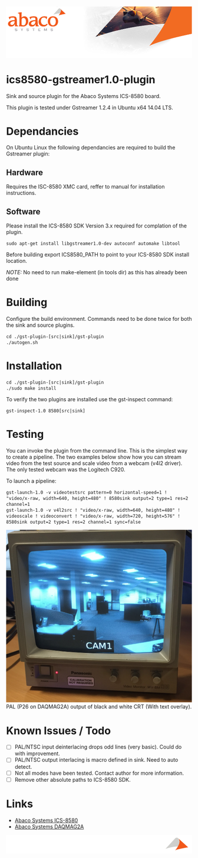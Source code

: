 ![Abaco stripe](abaco/Abaco_background-1000x275.png)
# ics8580-gstreamer1.0-plugin
Sink and source plugin for the Abaco Systems ICS-8580 board.

This plugin is tested under Gstreamer 1.2.4 in Ubuntu x64 14.04 LTS.
# Dependancies
On Ubuntu Linux the following dependancies are required to build the Gstreamer plugin:
## Hardware
Requires the ISC-8580 XMC card, reffer to manual for installation instructions.
## Software
Please install the ICS-8580 SDK Version 3.x required for complation of the plugin.

```
sudo apt-get install libgstreamer1.0-dev autoconf automake libtool
```
Before building export ICS8580_PATH to point to your ICS-8580 SDK install location.

*NOTE:* No need to run make-element (in tools dir) as this has already been done
# Building
Configure the build environment. Commands need to be done twice for both the sink and source plugins.
```
cd ./gst-plugin-[src|sink]/gst-plugin
./autogen.sh
```
# Installation
```
cd ./gst-plugin-[src|sink]/gst-plugin
./sudo make install
```
To verify the two plugins are installed use the gst-inspect command:
```
gst-inspect-1.0 8580[src|sink]
```
# Testing
You can invoke the plugin from the command line. This is the simplest way to create a pipeline. The two examples below show how you can stream video from the test source and scale video from a webcam (v4l2 driver). The only tested webcam was the Logitech C920.

To launch a pipeline:
```
gst-launch-1.0 -v videotestsrc pattern=0 horizontal-speed=1 ! "video/x-raw, width=640, height=480" ! 8580sink output=2 type=1 res=2 channel=1
gst-launch-1.0 -v v4l2src ! "video/x-raw, width=640, height=480" ! videoscale ! videoconvert ! "video/x-raw, width=720, height=576" ! 8580sink output=2 type=1 res=2 channel=1 sync=false
```
![PAL Output](abaco/B&W_PAL.JPG)
PAL (P26 on DAQMAG2A) output of black and white CRT (With text overlay).
# Known Issues / Todo
- [ ] PAL/NTSC input deinterlacing drops odd lines (very basic). Could do with improvement.
- [ ] PAL/NTSC output interlacing is macro defined in sink. Need to auto detect.
- [ ] Not all modes have been tested. Contact author for more information.
- [ ] Remove other absolute paths to ICS-8580 SDK.

# Links
* [Abaco Systems ICS-8580](https://www.abaco.com/products/ics-8580-video-compression-board)
* [Abaco Systems DAQMAG2A](https://www.abaco.com/products/daqmag2a-rugged-display-computer)

![Abaco footer](abaco/Abaco%20Footer1000x100.png)
